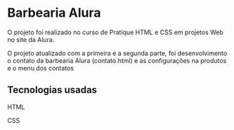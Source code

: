 <h1 aligh="center">Barbearia Alura</h1>

<p>O projeto foi realizado no curso de Pratique HTML e CSS em projetos Web no site da Alura.</p>
<p>O projeto atualizado com a primeira e a segunda parte, foi desenvolvimento o contato da barbearia Alura (contato.html) e as configurações na produtos e o menu dos contatos</p>

<h2>Tecnologias usadas</h2>
<p>HTML</p>
<p>CSS</p>
